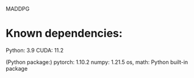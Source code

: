 MADDPG

# Known dependencies: 
  Python: 3.9
  CUDA: 11.2
  
  (Python package:)
  pytorch: 1.10.2
  numpy: 1.21.5
  os, math: Python built-in package
